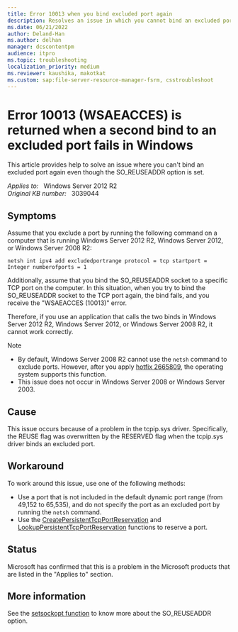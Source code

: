 ```yaml
---
title: Error 10013 when you bind excluded port again
description: Resolves an issue in which you cannot bind an excluded port again even though the SO_REUSEADDR option is set. This issue occurs in Windows Server 2012 R2, Windows Server 2012, and Windows Server 2008 R2.
ms.date: 06/21/2022
author: Deland-Han
ms.author: delhan
manager: dcscontentpm
audience: itpro
ms.topic: troubleshooting
localization_priority: medium
ms.reviewer: kaushika, makotkat
ms.custom: sap:file-server-resource-manager-fsrm, csstroubleshoot
---
```

# Error 10013 (WSAEACCES) is returned when a second bind to an excluded port fails in Windows

This article provides help to solve an issue where you can't bind an excluded port again even though the SO_REUSEADDR option is set.

_Applies to:_ &nbsp; Windows Server 2012 R2  
_Original KB number:_ &nbsp; 3039044

## Symptoms

Assume that you exclude a port by running the following command on a computer that is running Windows Server 2012 R2, Windows Server 2012, or Windows Server 2008 R2:

```console
netsh int ipv4 add excludedportrange protocol = tcp startport = Integer numberofports = 1
```

Additionally, assume that you bind the SO_REUSEADDR socket to a specific TCP port on the computer. In this situation, when you try to bind the SO_REUSEADDR socket to the TCP port again, the bind fails, and you receive the "WSAEACCES (10013)" error.

Therefore, if you use an application that calls the two binds in Windows Server 2012 R2, Windows Server 2012, or Windows Server 2008 R2, it cannot work correctly.

> [!Note]
>
> - By default, Windows Server 2008 R2 cannot use the `netsh` command to exclude ports. However, after you apply [hotfix 2665809](https://support.microsoft.com/help/2665809), the operating system supports this function.
> - This issue does not occur in Windows Server 2008 or Windows Server 2003.

## Cause

This issue occurs because of a problem in the tcpip.sys driver. Specifically, the REUSE flag was overwritten by the RESERVED flag when the tcpip.sys driver binds an excluded port.

## Workaround

To work around this issue, use one of the following methods:

- Use a port that is not included in the default dynamic port range (from 49,152 to 65,535), and do not specify the port as an excluded port by running the `netsh` command.
- Use the [CreatePersistentTcpPortReservation](/windows/win32/api/iphlpapi/nf-iphlpapi-createpersistenttcpportreservation) and [LookupPersistentTcpPortReservation](https://msdn.microsoft.com/library/windows/desktop/gg696072%28v=vs.85%29.aspx) functions to reserve a port.

## Status

Microsoft has confirmed that this is a problem in the Microsoft products that are listed in the "Applies to" section.

## More information

See the [setsockopt function](https://msdn.microsoft.com/library/windows/desktop/ms740476%28v=vs.85%29.aspx) to know more about the SO_REUSEADDR option.

